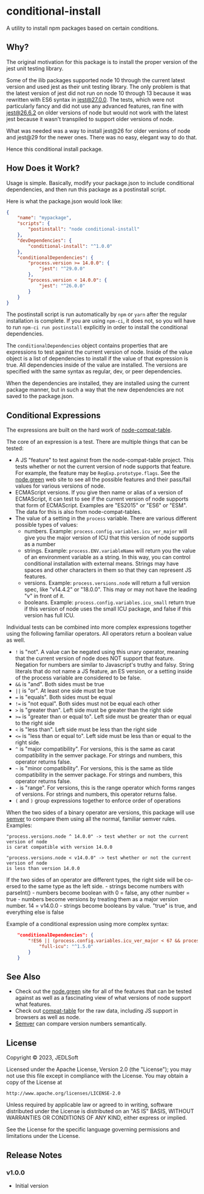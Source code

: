 # conditional-install

A utility to install npm packages based on certain conditions.
 
Why?
--------------------

The original motivation for this package is to install the proper version of
the jest unit testing library.

Some of the ilib packages supported node 10 through the
current latest version and used jest as their unit testing library. The only
problem is that the latest version of jest did not run on node 10 through 13
because it was rewritten with ES6 syntax in jest@27.0.0. The tests, which were
not particularly fancy and did not use any advanced features, ran fine
with jest@26.6.2 on older versions of node but would not work with the latest
jest because it wasn't transpiled to support older versions of node.

What was needed was a way to install jest@26 for older versions of node and
jest@29 for the newer ones. There was no easy, elegant way to do that.

Hence this conditional install package.

How Does it Work?
--------------------

Usage is simple. Basically, modify your package.json to include conditional
dependencies, and then run this package as a postinstall script.

Here is what the package.json would look like:

```json
{
    "name": "mypackage",
    "scripts": {
        "postinstall": "node conditional-install"
    },
    "devDependencies": {
        "conditional-install": "^1.0.0"
    },
    "conditionalDependencies": {
        "process.version >= 14.0.0": {
            "jest": "^29.0.0"
        },
        "process.version < 14.0.0": {
            "jest": "^26.0.0"
        }
    }
}
```

The postinstall script is run automatically by `npm` or `yarn` after the
regular installation is complete. If you are using `npm-ci`, it does not, so
you will have to run `npm-ci run postinstall` explicitly in order to
install the conditional dependencies.

The `conditionalDependencies` object contains properties that are
expressions to test against the current version of node. Inside of the
value object is a list of dependencies to install if the value of that
expression is true. All dependencies inside of the value are installed.
The versions are specified with the same syntax as regular, dev, or peer
dependencies.

When the dependencies are installed, they are installed using the current
package manner, but in such a way that the new dependencies are not saved
to the package.json.

Conditional Expressions
----------------------

The expressions are built on the hard work of
[node-compat-table](https://github.com/williamkapke/node-compat-table).

The core of an expression is a test. There are multiple things that can
be tested:

- A JS "feature" to test against from the node-compat-table project. This tests whether or not
  the current version of node supports that feature. For example, the feature may be
  `RegExp.prototype.flags`. See the [node.green](https://node.green) web site to see all the
  possible features and their pass/fail values for various versions of node.
- ECMAScript versions. If you give then name or alias of a version of ECMAScript, it
  can test to see if the current version of node supports that form of ECMAScript. Examples
  are "ES2015" or "ES6" or "ESM". The data for this is also from node-compat-tables.
- The value of a setting in the `process` variable. There are various different
  possible types of values:
    - numbers. Example: `process.config.variables.icu_ver_major` will give you the major
      version of ICU that this version of node supports as a number
    - strings. Example: `process.ENV.variableName` will return you the value of an environment
      variable as a string. In this way, you can control conditional installation
      with external means. Strings may have spaces and other characters in them
      so that they can represent JS features.
    - versions. Example: `process.versions.node` will return a full version spec,
      like "v14.4.2" or "18.0.0". This may or may not have the leading "v" in front
      of it.
    - booleans. Example: `process.config.variables.icu_small` return true if this
      version of node uses the small ICU package, and false if this version has
      full ICU.

Individual tests can be combined into more complex expressions together using the following
familiar operators. All operators return a boolean value as well.

- `!` is "not". A value can be negated using this unary operator, meaning that the current
version of node does NOT support that feature. Negation for numbers are similar to
Javascript's truthy and falsy. String literals that do not name a JS feature, an ES
version, or a setting inside of the process variable are considered to be false.
- `&&` is "and". Both sides must be true
- `||` is "or". At least one side must be true
- `=` is "equals". Both sides must be equal
- `!=` is "not equal". Both sides must not be equal each other
- `>` is "greater than". Left side must be greater than the right side
- `>=` is "greater than or equal to". Left side must be greater than or equal to the right side
- `<` is "less than". Left side must be less than the right side
- `<=` is "less than or equal to". Left side must be less than or equal to the right side.
- `^` is "major compatibility". For versions, this is the same as carat compatibility in the
  semver package. For strings and numbers, this operator returns false.
- `~` is "minor compatibility". For versions, this is the same as tilde compatibility in the
  semver package. For strings and numbers, this operator returns false.
- `-` is "range". For versions, this is the range operator which forms ranges of versions. For
  strings and numbers, this operator returns false.
- `(` and `)` group expressions together to enforce order of operations

When the two sides of a binary operator are versions, this package will use [semver](https://github.com/npm/node-semver)
to compare them using all the normal, familiar semver rules. Examples:

```
"process.versions.node ^ 14.0.0" -> test whether or not the current version of node
is carat compatible with version 14.0.0

"process.versions.node < v14.0.0" -> test whether or not the current version of node
is less than version 14.0.0
```

If the two sides of an operator are different types, the right side will be co-ersed to the same
type as the left side.
    - strings become numbers with parseInt()
    - numbers become boolean with 0 = false, any other number = true
    - numbers become versions by treating them as a major version number. 14 = v14.0.0
    - strings become booleans by value. "true" is true, and everything else is false

Example of a conditional expression using more complex syntax:

```json
    "conditionalDependencies": {
        "!ES6 || (process.config.variables.icu_ver_major < 67 && process.config.variables.icu_small)": {
            "full-icu": "^1.5.0"
        }
    }
```

See Also
--------

- Check out the [node.green](https://node.green/) site for all of the features that can be tested against as well
  as a fascinating view of what versions of node support what features.
- Check out [compat-table](https://github.com/compat-table/compat-table) for the raw data, including JS support
  in browsers as well as node.
- [Semver](https://github.com/npm/node-semver) can compare version numbers semantically.

## License

Copyright © 2023, JEDLSoft

Licensed under the Apache License, Version 2.0 (the "License");
you may not use this file except in compliance with the License.
You may obtain a copy of the License at

    http://www.apache.org/licenses/LICENSE-2.0

Unless required by applicable law or agreed to in writing, software
distributed under the License is distributed on an "AS IS" BASIS,
WITHOUT WARRANTIES OR CONDITIONS OF ANY KIND, either express or implied.

See the License for the specific language governing permissions and
limitations under the License.

## Release Notes

### v1.0.0

- Initial version
